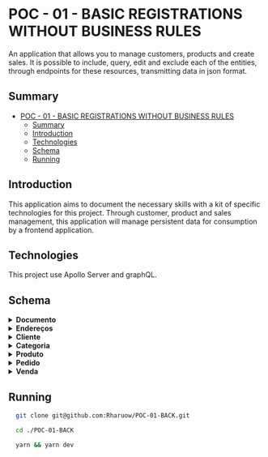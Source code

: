 # POC - 01 - BASIC REGISTRATIONS WITHOUT BUSINESS RULES

An application that allows you to manage customers, products and create sales. It is possible to include, query, edit and exclude each of the entities, through endpoints for these resources, transmitting data in json format.

## Summary

- [POC - 01 - BASIC REGISTRATIONS WITHOUT BUSINESS RULES](#poc---01---basic-registrations-without-business-rules)
  - [Summary](#summary)
  - [Introduction](#introduction)
  - [Technologies](#technologies)
  - [Schema](#schema)
  - [Running](#running)

## Introduction

This application aims to document the necessary skills with a kit of specific technologies for this project. Through customer, product and sales management, this application will manage persistent data for consumption by a frontend application.

## Technologies

This project use Apollo Server and graphQL.

## Schema

  <details>
    <summary><strong>Documento</strong></summary>
    <ul>
      <li>[String] CPF <strong>Unique</strong></li>
      <li>[String] CNPJ <strong>Unique</strong></li>
      <li>Client (One)</li>
    </ul>
  </details>

  <details>
    <summary><strong>Endereços</strong></summary>
    <ul>
      <li>[String] cobrança <strong>Unique</strong></li>
      <li>[String] entrega <strong>Unique</strong></li>
      <li>Client (One)</li>
    </ul>
  </details>

  <details>
    <summary><strong>Cliente</strong></summary>
    <ul>
      <li>[String] nome </li>
      <li>[String] email <strong>Unique</strong></li>
      <li>Documento (One)</li>
      <li>Endereços (One)</li>
      <li>Vendas (Many)</li>
    </ul>
  </details>

  <details>
    <summary><strong>Categoria</strong></summary>
    <ul>
      <li>[String] nome <strong>Unique</strong></li>
      <li>Produtos (Many)</li>
    </ul>
  </details>

  <details>
    <summary><strong>Produto</strong></summary>
    <ul>
      <li>[String] nome </li>
      <li>[String] descrição</li>
      <li>[Number] valor</li>
      <li>[Number] quantidade em estoque</li>
      <li>Categorias (Many)</li>
      <li>Pedidos (Many)</li>
    </ul>
  </details>

  <details>
    <summary><strong>Pedido</strong></summary>
    <ul>
      <li>[Number] quantidade</li>
      <li>[Number] Valor Total</li>
      <li>Produto (One)</li>
    </ul>
  </details>

  <details>
    <summary><strong>Venda</strong></summary>
    <ul>
      <li>[Number] Valor total Number</li>
      <li>Pedidos (Many)</li>
      <li>Cliente (One)</li>
    </ul>
  </details>

## Running

```bash
  git clone git@github.com:Rharuow/POC-01-BACK.git

  cd ./POC-01-BACK

  yarn && yarn dev
```
